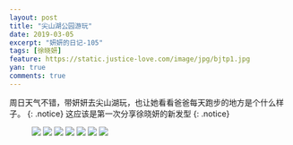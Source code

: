 ```yaml
---
layout: post
title: "尖山湖公园游玩"
date: 2019-03-05
excerpt: "妍妍的日记-105"
tags: [徐晓妍]
feature: https://static.justice-love.com/image/jpg/bjtp1.jpg
yan: true
comments: true
---
```

周日天气不错，带妍妍去尖山湖玩，也让她看看爸爸每天跑步的地方是个什么样子。
{: .notice}
这应该是第一次分享徐晓妍的新发型
{: .notice}
<figure>
    <img src="{{ site.staticUrl }}/yanyan/image/jianshanhuxfx1.jpg?imageslim&imageMogr2/auto-orient" />
    <img src="{{ site.staticUrl }}/yanyan/image/jianshanhuxfx2.jpg?imageslim&imageMogr2/auto-orient" />
    <img src="{{ site.staticUrl }}/yanyan/image/jianshanhuxfx3.jpg?imageslim&imageMogr2/auto-orient" />
    <img src="{{ site.staticUrl }}/yanyan/image/jianshanhuxfx4.jpg?imageslim&imageMogr2/auto-orient" />
    <img src="{{ site.staticUrl }}/yanyan/image/jianshanhuxfx5.jpg?imageslim&imageMogr2/auto-orient" />
    <img src="{{ site.staticUrl }}/yanyan/image/jianshanhuxfx6.jpg?imageslim&imageMogr2/auto-orient" />
    <img src="{{ site.staticUrl }}/yanyan/image/jianshanhuxfx7.jpg?imageslim&imageMogr2/auto-orient" />
</figure>
